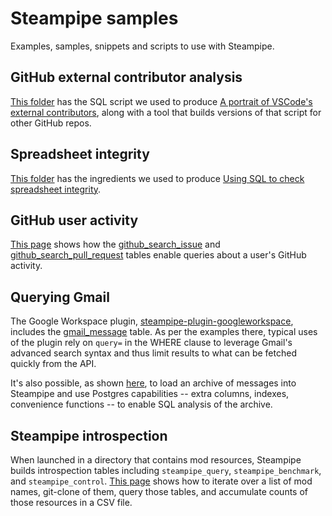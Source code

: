 # Steampipe samples

Examples, samples, snippets and scripts to use with Steampipe.

## GitHub external contributor analysis

[This folder](./github-external-contributor-analysis/) has the SQL script we used to produce [A portrait of VSCode's external contributors](https://steampipe.io/blog/vscode-analysis), along with a tool that builds versions of that script for other GitHub repos. 

## Spreadsheet integrity

[This folder](./spreadsheet-integrity) has the ingredients we used to produce [Using SQL to check spreadsheet integrity](https://steampipe.io/blog/spreadsheet-integrity).

## GitHub user activity

[This page](./github_activity/README.md) shows how the [github_search_issue](https://hub.steampipe.io/plugins/turbot/github/tables/github_search_issue) and [github_search_pull_request](https://hub.steampipe.io/plugins/turbot/github/tables/github_search_pull_request) tables enable queries about a user's GitHub activity.

## Querying Gmail

The Google Workspace plugin,  [steampipe-plugin-googleworkspace](https://hub.steampipe.io/plugins/turbot/googleworkspace), includes the [gmail_message](https://hub.steampipe.io/plugins/turbot/googleworkspace/tables/googleworkspace_gmail_message) table. As per the examples there, typical uses of the plugin rely on `query=` in the WHERE clause to leverage Gmail's advanced search syntax and thus limit results to what can be fetched quickly from the API. 

It's also possible, as shown [here](./gmail/README.md), to load an archive of messages into Steampipe and use Postgres capabilities -- extra columns, indexes, convenience functions -- to enable SQL analysis of the archive.
## Steampipe introspection

When launched in a directory that contains mod resources, Steampipe builds introspection tables including `steampipe_query`, `steampipe_benchmark`, and `steampipe_control`. [This page](./introspection/README.md) shows how to iterate over a list of mod names, git-clone of them, query those tables, and accumulate counts of those resources in a CSV file.
